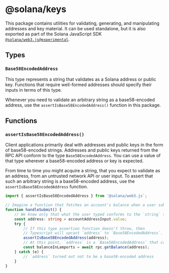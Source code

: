 # @solana/keys

This package contains utilities for validating, generating, and manipulating addresses and key material. It can be used standalone, but it is also exported as part of the Solana JavaScript SDK [`@solana/web3.js@experimental`](https://github.com/solana-labs/solana-web3.js/tree/master/packages/library).

## Types

### `Base58EncodedAddress`

This type represents a string that validates as a Solana address or public key. Functions that require well-formed addresses should specify their inputs in terms of this type.

Whenever you need to validate an arbitrary string as a base58-encoded address, use the `assertIsBase58EncodedAddress()` function in this package.

## Functions

### `assertIsBase58EncodedAddress()`

Client applications primarily deal with addresses and public keys in the form of base58-encoded strings. Addresses and public keys returned from the RPC API conform to the type `Base58EncodedAddress`. You can use a value of that type wherever a base58-encoded address or key is expected.

From time to time you might acquire a string, that you expect to validate as an address, from an untrusted network API or user input. To assert that such an arbitrary string is a base58-encoded address, use the `assertIsBase58EncodedAddress` function.

```ts
import { assertIsBase58EncodedAddress } from '@solana/web3.js`;

// Imagine a function that fetches an account's balance when a user submits a form.
function handleSubmit() {
    // We know only that what the user typed conforms to the `string` type.
    const address: string = accountAddressInput.value;
    try {
        // If this type assertion function doesn't throw, then
        // Typescript will upcast `address` to `Base58EncodedAddress`.
        assertIsBase58EncodedAddress(address);
        // At this point, `address` is a `Base58EncodedAddress` that can be used with the RPC.
        const balanceInLamports = await rpc.getBalance(address);
    } catch (e) {
        // `address` turned out not to be a base58-encoded address
    }
}
```
